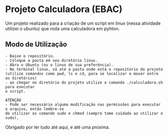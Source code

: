# Projeto Calculadora (EBAC)
 Um projeto realizado para a criação de um script em linux (nessa atividade utilizei o ubuntu) 
 que roda uma calculadora em pyhton.

## Modo de Utilização
    - Baixe o repositório.
    - Coloque a pasta em seu diretório linux.
    - Abra o Ubuntu (ou o linux de sua preferência).
    - No terminal linux, vá até a pasta onde está o repositório do projeto 
    (utilize comandos como pwd, ls e cd, para se localizar e mover entre as diretórios)
    - ao chegar no diretório do projeto utilize o comando ./calculadora.sh para executar
    o script.
    
    ATENÇÂO
    - Pode ser necessário alguma modificação nas permissões para executar o arquivo, então lembre-se
    de utilizar os comando sudo e chmod (sempre tome cuidado ao utilizar o sudo),

Obrigado por ler tudo até aqui, e até uma proxima.
